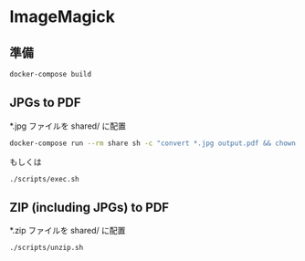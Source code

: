 # ImageMagick

## 準備

```sh
docker-compose build
```

## JPGs to PDF

*.jpg ファイルを shared/ に配置

```sh
docker-compose run --rm share sh -c "convert *.jpg output.pdf && chown 1000:1000 -R /root/shared"
```

もしくは

```sh
./scripts/exec.sh
```

## ZIP (including JPGs) to PDF

*.zip ファイルを shared/ に配置

```sh
./scripts/unzip.sh
```

